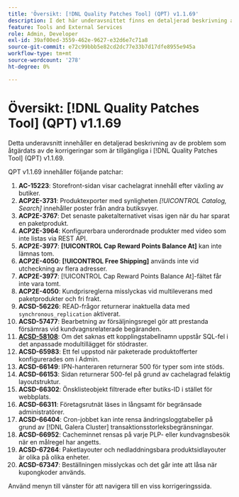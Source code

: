 ```yaml
---
title: 'Översikt: [!DNL Quality Patches Tool] (QPT) v1.1.69'
description: I det här underavsnittet finns en detaljerad beskrivning av de problem som åtgärdats av de korrigeringar som finns i  [!DNL Quality Patches Tool] (QPT) v1.1.69.
feature: Tools and External Services
role: Admin, Developer
exl-id: 39af00ed-3559-462e-9627-e32d6e7c71a8
source-git-commit: e72c99bbb5e82cd2dc77e33b7d17dfe8955e945a
workflow-type: tm+mt
source-wordcount: '278'
ht-degree: 0%

---
```


# Översikt: [!DNL Quality Patches Tool] (QPT) v1.1.69

Detta underavsnitt innehåller en detaljerad beskrivning av de problem som åtgärdats av de korrigeringar som är tillgängliga i [!DNL Quality Patches Tool] (QPT) v1.1.69.

QPT v1.1.69 innehåller följande patchar:
1. **AC-15223**: Storefront-sidan visar cachelagrat innehåll efter växling av butiker.
1. **ACP2E-3731**: Produktexporter med synligheten *[!UICONTROL Catalog, Search]* innehåller poster från andra butiksvyer.
1. **ACP2E-3767**: Det senaste paketalternativet visas igen när du har sparat en paketprodukt.
1. **ACP2E-3964**: Konfigurerbara underordnade produkter med video som inte listas via REST API.
1. **ACP2E-3977**: **[!UICONTROL Cap Reward Points Balance At]** kan inte lämnas tom.
1. **ACP2E-4050**: **[!UICONTROL Free Shipping]** används inte vid utcheckning av flera adresser.
1. **ACP2E-3977**: [!UICONTROL Cap Reward Points Balance At]-fältet får inte vara tomt.
1. **ACP2E-4050**: Kundprisreglerna misslyckas vid multileverans med paketprodukter och fri frakt.
1. **ACSD-56226**: READ-frågor returnerar inaktuella data med `synchronous_replication` aktiverat.
1. **ACSD-57477**: Bearbetning av försäljningsregel gör att prestanda försämras vid kundvagnsrelaterade begäranden.
1. **[ACSD-58108](/help/tools/quality-patches-tool/patches-available-in-qpt/v1-1-69/acsd-58108-missing-join-table-name-causes-sql-errors-in-order-grid-custom-module-extension.md)**: Om det saknas ett kopplingstabellnamn uppstår SQL-fel i det anpassade modultillägget för stödraster.
1. **ACSD-65983**: Ett fel uppstod när paketerade produktofferter konfigurerades om i Admin.
1. **ACSD-66149**: IPN-hanteraren returnerar 500 för typer som inte stöds.
1. **ACSD-66153**: Sidan returnerar 500-fel på grund av cachelagrad felaktig layoutstruktur.
1. **ACSD-66302**: Önsklisteobjekt filtrerade efter butiks-ID i stället för webbplats.
1. **ACSD-66311**: Företagsrutnät läses in långsamt för begränsade administratörer.
1. **ACSD-66404**: Cron-jobbet kan inte rensa ändringsloggtabeller på grund av [!DNL Galera Cluster] transaktionsstorleksbegränsningar.
1. **ACSD-66952**: Cacheminnet rensas på varje PLP- eller kundvagnsbesök när en målregel har angetts.
1. **ACSD-67264**: Paketlayouter och nedladdningsbara produktsidlayouter är olika på olika enheter.
1. **ACSD-67347**: Beställningen misslyckas och det går inte att låsa när kupongkoder används.

Använd menyn till vänster för att navigera till en viss korrigeringssida.

